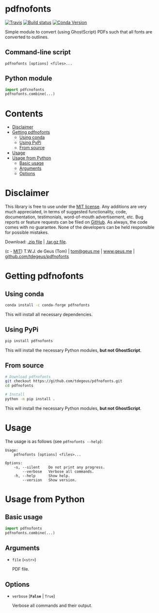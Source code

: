 # pdfnofonts

[![Travis](https://travis-ci.org/tdegeus/pdfnofonts.svg?branch=master)](https://travis-ci.org/tdegeus/pdfnofonts)
[![Build status](https://ci.appveyor.com/api/projects/status/olcapcdgsfnp1wj4?svg=true)](https://ci.appveyor.com/project/tdegeus/pdfnofonts)
[![Conda Version](https://img.shields.io/conda/vn/conda-forge/pdfnofonts.svg)](https://anaconda.org/conda-forge/pdfnofonts)


Simple module to convert (using GhostScript) PDFs such that all fonts are converted to outlines.

## Command-line script 

```none
pdfnofonts [options] <files>...
```

## Python module

```python
import pdfcnofonts
pdfnofonts.combine(...)
```

# Contents

<!-- MarkdownTOC -->

- [Disclaimer](#disclaimer)
- [Getting pdfnofonts](#getting-pdfnofonts)
  - [Using conda](#using-conda)
  - [Using PyPi](#using-pypi)
  - [From source](#from-source)
- [Usage](#usage)
- [Usage from Python](#usage-from-python)
  - [Basic usage](#basic-usage)
  - [Arguments](#arguments)
  - [Options](#options)

<!-- /MarkdownTOC -->

# Disclaimer 

This library is free to use under the [MIT license](https://github.com/tdegeus/pdfnofonts/blob/master/LICENSE). Any additions are very much appreciated, in terms of suggested functionality, code, documentation, testimonials, word-of-mouth advertisement, etc. Bug reports or feature requests can be filed on [GitHub](https://github.com/tdegeus/pdfnofonts). As always, the code comes with no guarantee. None of the developers can be held responsible for possible mistakes.

Download: [.zip file](https://github.com/tdegeus/pdfnofonts/zipball/master) | [.tar.gz file](https://github.com/tdegeus/pdfnofonts/tarball/master).

(c - [MIT](https://github.com/tdegeus/pdfnofonts/blob/master/LICENSE)) T.W.J. de Geus (Tom) | tom@geus.me | www.geus.me | [github.com/tdegeus/pdfnofonts](https://github.com/tdegeus/pdfnofonts)

# Getting pdfnofonts

## Using conda

```bash
conda install -c conda-forge pdfnofonts
```

This will install all necessary dependencies.

## Using PyPi

```bash
pip install pdfnofonts
```

This will install the necessary Python modules, **but not GhostScript**.

## From source

```bash
# Download pdfnofonts
git checkout https://github.com/tdegeus/pdfnofonts.git
cd pdfnofonts

# Install
python -m pip install .
```

This will install the necessary Python modules, **but not GhostScript**.

# Usage

The usage is as follows (see `pdfnofonts --help`):

```none
Usage:
    pdfnofonts [options] <files>...

Options:
    -s, --silent    Do not print any progress.
        --verbose   Verbose all commands.
    -h, --help      Show help.
        --version   Show version.
```

# Usage from Python

## Basic usage

```python
import pdfnofonts
pdfnofonts.combine(...)
```

## Arguments

+   `file` (`<str>`)
    
    PDF file.

## Options

+   `verbose` (**`False`** | `True`)
    
    Verbose all commands and their output.

